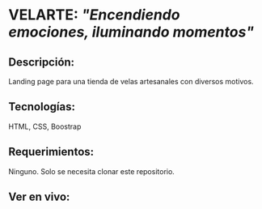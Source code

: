 # VELARTE: *"Encendiendo emociones, iluminando momentos"*

## Descripción: 
Landing page para una tienda de velas artesanales con diversos motivos.

## Tecnologías: 
HTML, CSS, Boostrap

## Requerimientos:
Ninguno. Solo se necesita clonar este repositorio.

## Ver en vivo:
